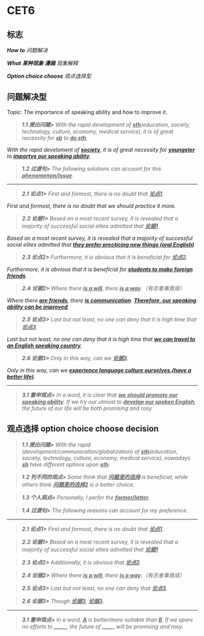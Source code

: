 # CET6

## 标志

<span style="font-style:italic;">

**How to** 问题解决
 
**What 某种现象 漫画** 现象解释

**Option choice choose** 观点选择型

</span>

## 问题解决型

Topic: The importance of speaking ability and how to improve it.

<span style="font-style:italic;">

> **1.1 提出问题>** With the rapid development of **<u>sth</u>**(education, society, technology, culture, economy, medical service), it is of great necessity for **<u>sb</u>** to **<u>do sth</u>**.

With the rapid develoment of **<u>society</u>**, it is of great necessity for **<u>youngster</u>** to **<u>importve our speaking ability</u>**.

> **1.2 过渡句>** The following solutions can account for this **<u>phenomenon/issue</u>**.

-----

> **2.1 论点1>** First and formost, there is no doubt that **<u>论点1</u>**.

First and formost, there is no doubt that we should practice it more.

> **2.2 论据1>** Based on a most recent survey, it is revealed that a majority of successful social elites admitted that **<u>论据1</u>**

Based on a most recent survey, it is revealed that a majority of successful social elites admitted that **<u>they prefer precticing new things (oral English)</u>**

> **2.3 论点2>** Furthermore, it is obvious that it is beneficial for **<u>论点2</u>**.

Furthermore, it is obvious that it is beneficial for **<u>students to make foreign friends</u>**.

> **2.4 论据2>** Where there **<u>is a will</u>**, there **<u>is a way</u>**.（有志者事竟成）

Where there **<u>are friends</u>**, there **<u>is communication</u>**. **<u>Therefore, our speaking ability can be improved</u>**.

> **2.5 论点3>** Last but not least, no one can deny that it is high time that **<u>论点3</u>**.

Last but not least, no one can deny that it is high time that **<u>we can travel to an English speaking country</u>**.

> **2.6 论据3>** Only in this way, can we **<u>论据3</u>**.

Only in this way, can we **<u>experience language culture ourselves.(have a better life)</u>**.

-----

> **3.1 重申观点>** In a word, it is clear that **<u>we should promote our speaking ability</u>**. If we try our utmost to **<u>develop our spoken English</u>**, the future of our life will be both promising and rosy.

</span>


## 观点选择 option choice choose decision

<span style="font-style:italic;">

> **1.1 提出问题>** With the rapid (development/communication/globalization) of **<u>sth</u>**(education, society, technology, culture, economy, medical service), nowadays **<u>sb</u>** have different options upon **<u>sth</u>**. 

> **1.2 列不同的观点>** Some think that **<u>问题里的选择</u>** is beneficial, while others think **<u>问题里的选择2</u>** is a better choice. 

> **1.3 个人观点>** Personally, I perfer the **<u>former/latter</u>**.

> **1.4 过渡句>** The following reasons can account for my preference.

-----

> **2.1 论点1>** First and formost, there is no doubt that **<u>论点1</u>**.

> **2.2 论据1>** Based on a most recent survey, it is revealed that a majority of successful social elites admitted that **<u>论据1</u>**

> **2.3 论点2>** Additionally, it is obvious that **<u>论点2</u>**.

> **2.4 论据2>** Where there **<u>is a will</u>**, there **<u>is a way</u>**.（有志者事竟成）

> **2.5 论点3>** Last but not least, no one can deny that **<u>论点3</u>**.

> **2.6 论据3>** Though **<u>论据3</u>**, **<u>论据3</u>**.

-----

> **3.1 重申观点>** In a word, **<u>A</u>** is better/more suitable than **<u>B</u>**. If we spare no efforts to **_____**, the future of **_____** will be promising and rosy.

</span>